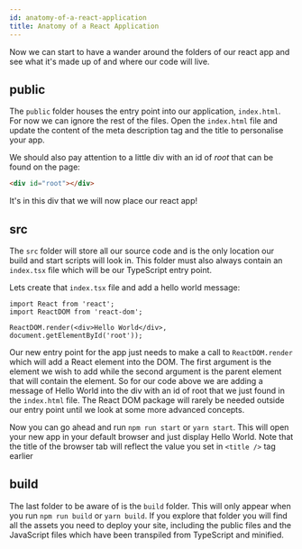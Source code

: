```yaml
---
id: anatomy-of-a-react-application
title: Anatomy of a React Application
---
```


Now we can start to have a wander around the folders of our react app and see what it's made up of and where our code will live.

## public

The ```public``` folder houses the entry point into our application, ```index.html```. For now we can ignore the rest of the files. Open the ```index.html``` file and update the content of the meta description tag and the title to personalise your app.

We should also pay attention to a little div with an id of _root_ that can be found on the page:

```html
<div id="root"></div>
```

It's in this div that we will now place our react app!

## src

The ```src``` folder will store all our source code and is the only location our build and start scripts will look in. This folder must also always contain an ```index.tsx``` file which will be our TypeScript entry point.

Lets create that ```index.tsx``` file and add a hello world message:

```tsx
import React from 'react';
import ReactDOM from 'react-dom';

ReactDOM.render(<div>Hello World</div>, document.getElementById('root'));

```

Our new entry point for the app just needs to make a call to ```ReactDOM.render``` which will add a React element into the DOM. The first argument is the element we wish to add while the second argument is the parent element that will contain the element. So for our code above we are adding a message of Hello World into the div with an id of root that we just found in the ```index.html``` file. The React DOM package will rarely be needed outside our entry point until we look at some more advanced concepts.

Now you can go ahead and run ```npm run start``` or ```yarn start```. This will open your new app in your default browser and just display Hello World. Note that the title of the browser tab will reflect the value you set in ```<title />``` tag earlier

## build

The last folder to be aware of is the ```build``` folder. This will only appear when you run ```npm run build``` or ```yarn build```. If you explore that folder you will find all the assets you need to deploy your site, including the public files and the JavaScript files which have been transpiled from TypeScript and minified.
